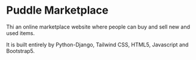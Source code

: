# Puddle Marketplace
<p>Thi an online marketplace website where people can buy and sell new and used items.</p>
<p>It is built entirely by Python-Django, Tailwind CSS, HTML5, Javascript and Bootstrap5.</p>

